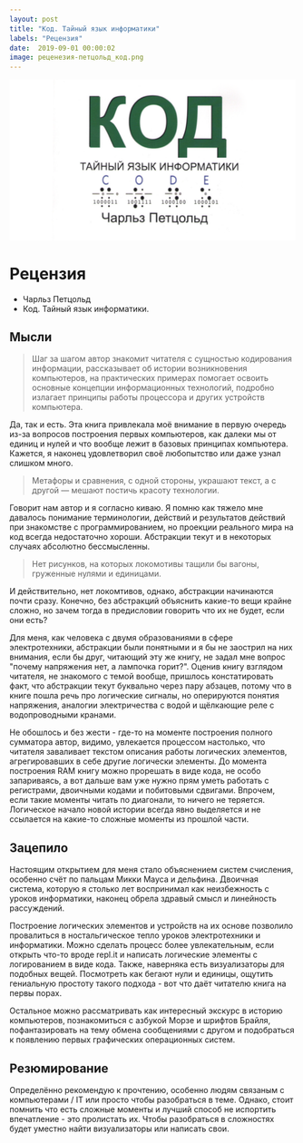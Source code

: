 ```yaml
---
layout: post
title: "Код. Тайный язык информатики"
labels: "Рецензия"
date:  2019-09-01 00:00:02
image: реценезия-петцольд_код.png
---
```


![Обложка](/assets/img/реценезия-петцольд_код.png)

# Рецензия

* Чарльз Петцольд
* Код. Тайный язык информатики.

## Мысли

> Шаг за шагом автор знакомит читателя с сущностью кодирования информации, рассказывает об истории возникновения компьютеров, на практических примерах помогает освоить основные концепции информационных технологий, подробно излагает принципы работы процессора и других устройств компьютера.

Да, так и есть. Эта книга привлекала моё внимание в первую очередь из-за вопросов построения первых компьютеров, как далеки мы от единиц и нулей и что вообще лежит в базовых принципах компьютера. Кажется, я наконец удовлетворил своё любопытство или даже узнал слишком много.

> Метафоры и сравнения, с одной стороны, украшают текст, а с другой — мешают постичь красоту технологии.

Говорит нам автор и я согласно киваю. Я помню как тяжело мне давалось понимание терминологии, действий и результатов действий при знакомстве с программированием, но проекции реального мира на код всегда недостаточно хороши. Абстракции текут и в некоторых случаях абсолютно бессмысленны.

> Нет рисунков, на которых локомотивы тащили бы вагоны, груженные нулями и единицами.

И действительно, нет локомтивов, однако, абстракции начинаются почти сразу. Конечно, без абстракций объяснить какие-то вещи крайне сложно, но зачем тогда в предисловии говорить что их не будет, если они есть?

Для меня, как человека с двумя образованиями в сфере электротехники, абстракции были понятными и я бы не заострил на них внимания, если бы друг, читающий эту же книгу, не задал мне вопрос "почему напряжения нет, а лампочка горит?". Оценив книгу взглядом читателя, не знакомого с темой вообще, пришлось констатировать факт, что абстракции текут буквально через пару абзацев, потому что в книге пошла речь про логические сигналы, но оперируются понятия напряжения, аналогии электричества с водой и щёлкающие реле с водопроводными кранами.

Не обошлось и без жести - где-то на моменте построения полного сумматора автор, видимо, увлекается процессом настолько, что читателя заваливает текстом описания работы логических элементов, агрегировавших в себе другие логически элементы. До момента построения RAM книгу можно прорешать в виде кода, не особо запариваясь, а вот дальше вам уже нужно прям уметь работать с регистрами, двоичными кодами и побитовыми сдвигами. Впрочем, если такие моменты читать по диагонали, то ничего не теряется. Логическое начало новой истории всегда явно выделяется и не ссылается на какие-то сложные моменты из прошлой части.

## Зацепило

Настоящим открытием для меня стало объяснением систем счисления, особенно счёт по пальцам Микки Мауса и дельфина. Двоичная система, которую я столько лет воспринимал как неизбежность с уроков информатики, наконец обрела здравый смысл и линейность рассуждений.

Построение логических элементов и устройств на их основе позволило провалиться в ностальгическое тепло уроков электротехники и информатики. Можно сделать процесс более увлекательным, если открыть что-то вроде repl.it и написать логические элементы с логированием в виде кода. Также, наверняка есть визуализаторы для подобных вещей. Посмотреть как бегают нули и единицы, ощутить гениальную простоту такого подхода - вот что даёт читателю книга на первы порах.

Остальное можно рассматривать как интересный экскурс в историю компьютеров, познакомиться с азбукой Морзе и шрифтов Брайля, пофантазировать на тему обмена сообщениями с другом и подобраться к появлению первых графических операционных систем.

## Резюмирование

Определённо рекомендую к прочтению, особенно людям связаным с компьютерами / IT или просто чтобы разобраться в теме. Однако, стоит помнить что есть сложные моменты и лучший способ не испортить впечатление - это пролистать их. Чтобы разобраться в сложностях будет уместно найти визуализаторы или написать свои.
